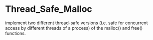 # Thread_Safe_Malloc
implement two different thread-safe versions (i.e. safe for concurrent access by different threads of a process) of the malloc() and free() functions.
